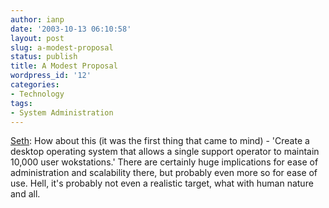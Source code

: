 ```yaml
---
author: ianp
date: '2003-10-13 06:10:58'
layout: post
slug: a-modest-proposal
status: publish
title: A Modest Proposal
wordpress_id: '12'
categories:
- Technology
tags:
- System Administration
---
```


[Seth](http://www.gnome.org/\~seth): How about this (it was the first
thing that came to mind) - 'Create a desktop operating system that
allows a single support operator to maintain 10,000 user wokstations.'
There are certainly huge implications for ease of administration and
scalability there, but probably even more so for ease of use. Hell, it's
probably not even a realistic target, what with human nature and all.
